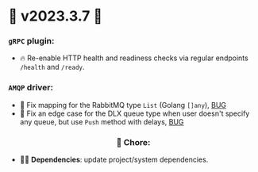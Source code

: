 # 🚀 v2023.3.7 🚀

### `gRPC` plugin:

-  🔥 Re-enable HTTP health and readiness checks via regular endpoints `/health` and `/ready`.

### `AMQP` driver:

- 🐛️ Fix mapping for the RabbitMQ type `List` (Golang `[]any`), [BUG](https://github.com/roadrunner-server/roadrunner/issues/1793)
- 🐛️ Fix an edge case for the DLX queue type when user doesn't specify any queue, but use `Push` method with delays, [BUG](https://github.com/roadrunner-server/roadrunner/issues/1792)

### <center>🧹 Chore:</center>

- 🧑‍🏭 **Dependencies**: update project/system dependencies.
